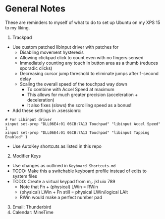 # General Notes
These are reminders to myself of what to do to set up Ubuntu on my XPS 15 to my liking.

1. Trackpad
  - Use custom patched libinput driver with patches for
     - Disabling movement hysteresis
     - Allowing clickpad click to count even with no fingers sensed
     - Immediately counting any touch in button area as a thumb (reduces sporadic clicks)
     - Decreasing cursor jump threshold to eliminate jumps after 1-second delay
     - Scaling the overall speed of the touchpad way down
        - To combine with Accel Speed at maximum
        - This allows for much greater precision (acceleration + deceleration)
        - It also fixes (slows) the scrolling speed as a bonus!
  - Add these settings in .xsessionrc:
  ```
# For Libinput driver
xinput set-prop "DLL06E4:01 06CB:7A13 Touchpad" "libinput Accel Speed" 1
xinput set-prop "DLL06E4:01 06CB:7A13 Touchpad" "libinput Tapping Enabled" 1
  ```
  - Use AutoKey shortcuts as listed in this repo
2. Modifier Keys
  - Use changes as outlined in `Keyboard Shortcuts.md`
  - TODO: Make this a switchable keyboard profile instead of edits to system files
  - TODO: Create a virtual keypad from m,. jkl uio 789
    - Note that Fn + (physical) LWin = RWin
    - (physical) LWin + Fn still = physical LWin/logical LAlt
    - RWin would make a perfect number pad

3. Email: Thunderbird
4. Calendar: MineTime
